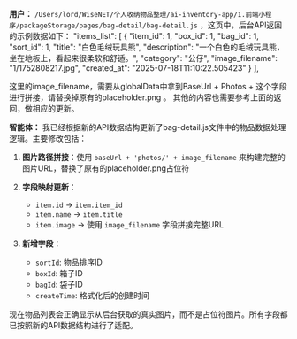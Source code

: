 **用户：** 
`/Users/lord/WiseNET/个人收纳物品整理/ai-inventory-app/1.前端小程序/packageStorage/pages/bag-detail/bag-detail.js` ，这页中，后台API返回的示例数据如下： 
     "items_list": [ 
       { 
         "item_id": 1, 
         "box_id": 1, 
         "bag_id": 1, 
         "sort_id": 1, 
         "title": "白色毛绒玩具熊", 
         "description": "一个白色的毛绒玩具熊，坐在地板上，看起来很柔软和舒适。", 
         "category": "公仔", 
         "image_filename": "1/1752808217.jpg", 
         "created_at": "2025-07-18T11:10:22.505423" 
       } 
     ], 
 
 这里的image_filename，需要从globalData中拿到BaseUrl + Photos  + 这个字段进行拼接，请替换掉原有的placeholder.png 。 
 其他的内容也需要参考上面的返回，做相应的更新。

**智能体：** 
我已经根据新的API数据结构更新了bag-detail.js文件中的物品数据处理逻辑。主要修改包括：

1. **图片路径拼接**：使用 `baseUrl + 'photos/' + image_filename` 来构建完整的图片URL，替换了原有的placeholder.png占位符

2. **字段映射更新**：
   - `item.id` → `item.item_id`
   - `item.name` → `item.title`
   - `item.image` → 使用 `image_filename` 字段拼接完整URL

3. **新增字段**：
   - `sortId`: 物品排序ID
   - `boxId`: 箱子ID
   - `bagId`: 袋子ID  
   - `createTime`: 格式化后的创建时间

现在物品列表会正确显示从后台获取的真实图片，而不是占位符图片。所有字段都已按照新的API数据结构进行了适配。